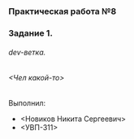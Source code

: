 ### Практическая работа №8
### Задание 1.
###### dev-ветка.
###### <Чел какой-то>
Выполнил:
* <Новиков Никита Сергеевич>
* <УВП-311>